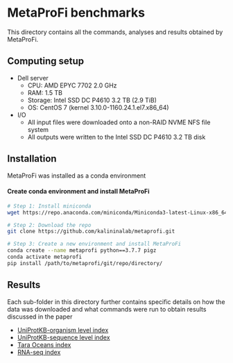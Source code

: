 # MetaProFi benchmarks

This directory contains all the commands, analyses and results obtained by MetaProFi.

## Computing setup

- Dell server
  - CPU: AMD EPYC 7702 2.0 GHz
  - RAM: 1.5 TB
  - Storage: Intel SSD DC P4610 3.2 TB (2.9 TiB)
  - OS: CentOS 7 (kernel 3.10.0-1160.24.1.el7.x86_64)
- I/O
  - All input files were downloaded onto a non-RAID NVME NFS file system
  - All outputs were written to the Intel SSD DC P4610 3.2 TB disk

## Installation

MetaProFi was installed as a conda environment

#### Create conda environment and install MetaProFi

  ``` bash
  # Step 1: Install miniconda
  wget https://repo.anaconda.com/miniconda/Miniconda3-latest-Linux-x86_64.sh && bash Miniconda3-latest-Linux-x86_64.sh

  # Step 2: Download the repo
  git clone https://github.com/kalininalab/metaprofi.git

  # Step 3: Create a new environment and install MetaProFi
  conda create --name metaprofi python==3.7.7 pigz
  conda activate metaprofi
  pip install /path/to/metaprofi/git/repo/directory/
  ```

## Results

Each sub-folder in this directory further contains specific details on how the data was downloaded and what commands were run to obtain results discussed in the paper

- [UniProtKB-organism level index](https://github.com/kalininalab/metaprofi/tree/master/benchmarks/uniprotkb_organism_level_index)
- [UniProtKB-sequence level index](https://github.com/kalininalab/metaprofi/tree/master/benchmarks/uniprotkb_sequence_level_index)
- [Tara Oceans index](https://github.com/kalininalab/metaprofi/tree/master/benchmarks/tara_oceans_index)
- [RNA-seq index](https://github.com/kalininalab/metaprofi/tree/master/benchmarks/rna_seq_index)